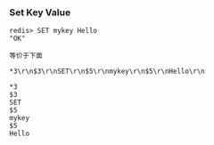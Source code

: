 ### Set Key Value
```text
redis> SET mykey Hello 
"OK"

等价于下面

*3\r\n$3\r\nSET\r\n$5\r\nmykey\r\n$5\r\nHello\r\n

*3
$3
SET 
$5
mykey 
$5
Hello

```
